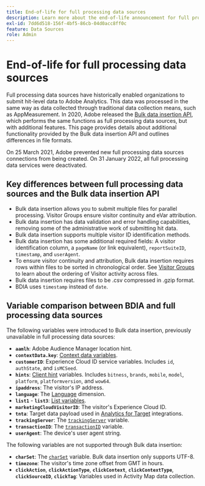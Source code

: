 ```yaml
---
title: End-of-life for full processing data sources
description: Learn more about the end-of-life announcement for full processing data sources.
exl-id: 7dd6d518-156f-4bf5-86cb-04d0acc8ff0c
feature: Data Sources
role: Admin
---
```

# End-of-life for full processing data sources

Full processing data sources have historically enabled organizations to submit hit-level data to Adobe Analytics. This data was processed in the same way as data collected through traditional data collection means, such as AppMeasurement. In 2020, Adobe released the [Bulk data insertion API](https://developer.adobe.com/analytics-apis/docs/2.0/guides/endpoints/bulk-data-insertion/), which performs the same functions as full processing data sources, but with additional features. This page provides details about additional functionality provided by the Bulk data insertion API and outlines differences in file formats.

On 25 March 2021, Adobe prevented new full processing data sources connections from being created. On 31 January 2022, all full processing data services were deactivated.

## Key differences between full processing data sources and the Bulk data insertion API

* Bulk data insertion allows you to submit multiple files for parallel processing. Visitor Groups ensure visitor continuity and eVar attribution.
* Bulk data insertion has data validation and error handling capabilities, removing some of the administrative work of submitting hit data.
* Bulk data insertion supports multiple visitor ID identification methods.
* Bulk data insertion has some additional required fields: A visitor identification column, a `pageName` (or link equivalent), `reportSuiteID`, `timestamp`, and `userAgent`.
* To ensure visitor continuity and attribution, Bulk data insertion requires rows within files to be sorted in chronological order. See [Visitor Groups](https://developer.adobe.com/analytics-apis/docs/2.0/guides/endpoints/bulk-data-insertion/visitor-groups/) to learn about the ordering of Visitor activity across files.
* Bulk data insertion requires files to be .csv compressed in .gzip format.
* BDIA uses `timestamp` instead of `date`.

## Variable comparison between BDIA and full processing data sources

The following variables were introduced to Bulk data insertion, previously unavailable in full processing data sources:

* **`aamlh`**: Adobe Audience Manager location hint.
* **`contextData.key`**: [Context data variables](/help/implement/vars/page-vars/contextdata.md).
* **`customerID`**: Experience Cloud ID service variables. Includes `id`, `authState`, and `isMCSeed`.
* **`hints`**: [Client hint](https://experienceleague.adobe.com/docs/experience-platform/edge/fundamentals/user-agent-client-hints.html) variables. Includes `bitness`, `brands`, `mobile`, `model`, `platform`, `platformversion`, and `wow64`.
* **`ipaddress`**: The visitor's IP address.
* **`language`**: The [Language](/help/components/dimensions/language.md) dimension.
* **`list1`** - **`list3`**: [List variables](/help/implement/vars/page-vars/list.md).
* **`marketingCloudVisitorID`**: The visitor's Experience Cloud ID.
* **`tnta`**: Target data payload used in [Analytics for Target](https://experienceleague.adobe.com/docs/target/using/integrate/a4t/a4t.html) integrations.
* **`trackingServer`**: The [`trackingServer`](/help/implement/vars/config-vars/trackingserver.md) variable.
* **`transactionID`**: The [`transactionID`](/help/implement/vars/page-vars/transactionid.md) variable.
* **`userAgent`**: The device's user agent string.

The following variables are not supported through Bulk data insertion:

* **`charSet`**: The [`charSet`](/help/implement/vars/config-vars/charset.md) variable. Bulk data insertion only supports UTF-8.
* **`timezone`**: The visitor's time zone offset from GMT in hours.
* **`clickAction`**, **`clickActionType`**, **`clickContext`**, **`clickContextType`**, **`clickSourceID`**, **`clickTag`**: Variables used in Activity Map data collection.
